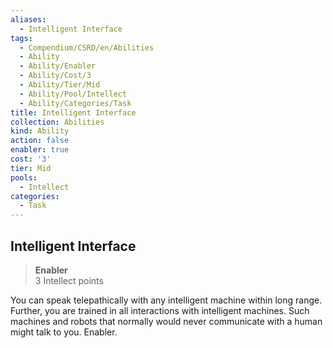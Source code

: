 ```yaml
---
aliases:
  - Intelligent Interface
tags:
  - Compendium/CSRD/en/Abilities
  - Ability
  - Ability/Enabler
  - Ability/Cost/3
  - Ability/Tier/Mid
  - Ability/Pool/Intellect
  - Ability/Categories/Task
title: Intelligent Interface
collection: Abilities
kind: Ability
action: false
enabler: true
cost: '3'
tier: Mid
pools:
  - Intellect
categories:
  - Task
---
```

## Intelligent Interface  
>**Enabler**  
>3 Intellect points
  
You can speak telepathically with any intelligent machine within long range. Further, you are trained in all interactions with intelligent machines. Such machines and robots that normally would never communicate with a human might talk to you. Enabler.